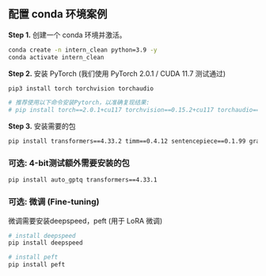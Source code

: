 ## 配置 conda 环境案例

**Step 1.** 创建一个 conda 环境并激活。

```bash
conda create -n intern_clean python=3.9 -y
conda activate intern_clean
```

**Step 2.** 安装 PyTorch (我们使用 PyTorch 2.0.1 / CUDA 11.7 测试通过)

```bash
pip3 install torch torchvision torchaudio

# 推荐使用以下命令安装Pytorch，以准确复现结果:
# pip install torch==2.0.1+cu117 torchvision==0.15.2+cu117 torchaudio==2.0.2 --index-url https://download.pytorch.org/whl/cu117
```

**Step 3.** 安装需要的包

```bash
pip install transformers==4.33.2 timm==0.4.12 sentencepiece==0.1.99 gradio==3.44.4 markdown2==2.4.10 xlsxwriter==3.1.2 einops
```

### 可选: 4-bit测试额外需要安装的包

```bash
pip install auto_gptq transformers==4.33.1
```

### 可选: 微调 (Fine-tuning)

微调需要安装deepspeed，peft (用于 LoRA 微调)

```bash
# install deepspeed
pip install deepspeed

# install peft
pip install peft
```
